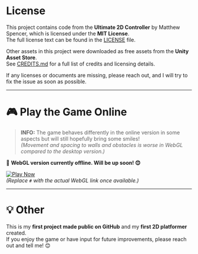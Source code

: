 # License  

This project contains code from the **Ultimate 2D Controller** by Matthew Spencer, which is licensed under the **MIT License**.  
The full license text can be found in the [LICENSE](LICENSE) file.  

Other assets in this project were downloaded as free assets from the **Unity Asset Store**.  
See [CREDITS.md](CREDITS.md) for a full list of credits and licensing details.  

If any licenses or documents are missing, please reach out, and I will try to fix the issue as soon as possible.  

---

# 🎮 Play the Game Online  

> **INFO:** The game behaves differently in the online version in some aspects but will still hopefully bring some smiles!  
> *(Movement and spacing to walls and obstacles is worse in WebGL compared to the desktop version.)*

🔹 **WebGL version currently offline. Will be up soon! 😊**  

[![Play Now](https://img.shields.io/badge/Play-Now-brightgreen?style=for-the-badge)](#)  
*(Replace `#` with the actual WebGL link once available.)*

---

# 💡 Other  

This is my **first project made public on GitHub** and my **first 2D platformer** created.  
If you enjoy the game or have input for future improvements, please reach out and tell me! 😊  
